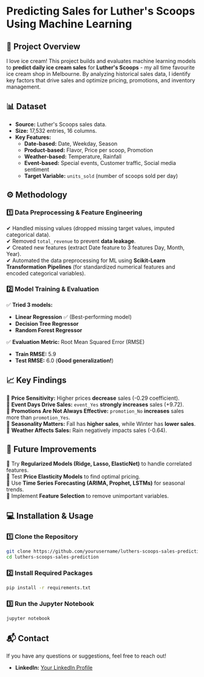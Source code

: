# **Predicting Sales for Luther's Scoops Using Machine Learning**

## **📌 Project Overview**
I love ice cream! This project builds and evaluates machine learning models to **predict daily ice cream sales** for **Luther's Scoops** - my all time favourite ice cream shop in Melbourne. By analyzing historical sales data, I identify key factors that drive sales and optimize pricing, promotions, and inventory management.

## **📊 Dataset**
- **Source:** Luther's Scoops sales data.
- **Size:** 17,532 entries, 16 columns.
- **Key Features:**
  - **Date-based:** Date, Weekday, Season
  - **Product-based:** Flavor, Price per scoop, Promotion
  - **Weather-based:** Temperature, Rainfall
  - **Event-based:** Special events, Customer traffic, Social media sentiment
  - **Target Variable:** `units_sold` (number of scoops sold per day)

## **⚙️ Methodology**
### **1️⃣ Data Preprocessing & Feature Engineering**
✔ Handled missing values (dropped missing target values, imputed categorical data).  
✔ Removed `total_revenue` to prevent **data leakage**.  
✔ Created new features (extract Date feature to 3 features Day, Month, Year).  
✔ Automated the data preprocessing for ML using **Scikit-Learn Transformation Pipelines** (for standardized numerical features and encoded categorical variables).

### **2️⃣ Model Training & Evaluation**
✅ **Tried 3 models:**  
- **Linear Regression** ✅ (Best-performing model)
- **Decision Tree Regressor**
- **Random Forest Regressor**

✅ **Evaluation Metric:** Root Mean Squared Error (RMSE)
- **Train RMSE:** 5.9
- **Test RMSE:** 6.0 (**Good generalization!**)

## **📈 Key Findings**
🔹 **Price Sensitivity:** Higher prices **decrease** sales (-0.29 coefficient).  
🔹 **Event Days Drive Sales:** `event_Yes` **strongly increases** sales (+9.72).  
🔹 **Promotions Are Not Always Effective:** `promotion_No` **increases** sales more than `promotion_Yes`.  
🔹 **Seasonality Matters:** Fall has **higher sales**, while Winter has **lower sales**.  
🔹 **Weather Affects Sales:** Rain negatively impacts sales (-0.64).  

## **🚀 Future Improvements**
🔸 Try **Regularized Models (Ridge, Lasso, ElasticNet)** to handle correlated features.  
🔸 Test **Price Elasticity Models** to find optimal pricing.  
🔸 Use **Time Series Forecasting (ARIMA, Prophet, LSTMs)** for seasonal trends.  
🔸 Implement **Feature Selection** to remove unimportant variables.  

## **💻 Installation & Usage**
### **1️⃣ Clone the Repository**
```sh
git clone https://github.com/yourusername/luthers-scoops-sales-prediction.git
cd luthers-scoops-sales-prediction
```

### **2️⃣ Install Required Packages**
```sh
pip install -r requirements.txt
```

### **3️⃣ Run the Jupyter Notebook**
```sh
jupyter notebook
```

## **📬 Contact**
If you have any questions or suggestions, feel free to reach out!
- **LinkedIn:** [Your LinkedIn Profile](linkedin.com/in/anquach01)
